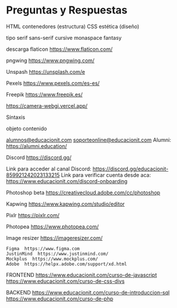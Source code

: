 # Preguntas y Respuestas


HTML	contenedores (estructura)
CSS		estética (diseño)


tipo
	serif
	sans-serif
	cursive
	monaspace
	fantasy








descarga
flaticon
https://www.flaticon.com/

pngwing
https://www.pngwing.com/

Unspash
https://unsplash.com/e

Pexels
https://www.pexels.com/es-es/

Freepik
https://www.freepik.es/




https://camera-webgi.vercel.app/

Síntaxis

<elemento atributo="valor" atributo2="valor">
	objeto
</elemento>

<elemento>
	<elemento>
		contenido
	</elemento>
</elemento>







alumnos@educacionit.com
soporteonline@educacionit.com
Alumni: https://alumni.education/

Discord
https://discord.gg/

Link para acceder al canal Discord: https://discord.gg/educacionit-859921242023133215
Link para verificar cuenta desde aca: https://www.educacionit.com/discord-onboarding







Photoshop beta
	https://creativecloud.adobe.com/cc/photoshop

Kapwing 
	https://www.kapwing.com/studio/editor

Pixlr 
	https://pixlr.com/

Photopea 
	https://www.photopea.com/


Image resizer
https://imageresizer.com/




	Figma  https://www.figma.com
	JustinMind  https://www.justinmind.com/
	Mockplus  https://www.mockplus.com/
    Adobe  https://helpx.adobe.com/support/xd.html




FRONTEND
	https://www.educacionit.com/curso-de-javascript
	https://www.educacionit.com/curso-de-css-divs

BACKEND
	https://www.educacionit.com/curso-de-introduccion-sql
	https://www.educacionit.com/curso-de-php
